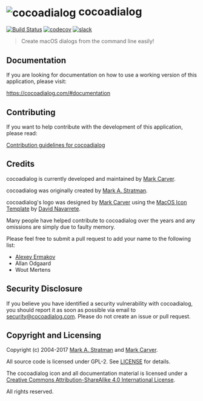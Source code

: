 # <img src="https://raw.githubusercontent.com/cocoadialog/cocoadialog/master/Resources/Images.xcassets/cocoadialog.appiconset/cocoadialog-64.png" alt="cocoadialog" valign="middle" /> cocoadialog

[![Build Status](https://travis-ci.org/cocoadialog/cocoadialog.svg?branch=master)](https://travis-ci.org/cocoadialog/cocoadialog)
[![codecov](https://codecov.io/gh/cocoadialog/cocoadialog/branch/master/graph/badge.svg)](https://codecov.io/gh/cocoadialog/cocoadialog)
[![slack](https://slack.cocoadialog.com/badge.svg)](https://slack.cocoadialog.com)

> Create macOS dialogs from the command line easily!

## Documentation

If you are looking for documentation on how to use a working version of this application, please visit:

https://cocoadialog.com/#documentation

## Contributing

If you want to help contribute with the development of this application, please read:

[Contribution guidelines for cocoadialog](CONTRIBUTING.md)

## Credits

cocoadialog is currently developed and maintained by [Mark Carver](https://github.com/markcarver).

cocoadialog was originally created by [Mark A. Stratman](https://github.com/mstratman).

cocoadialog's logo was designed by [Mark Carver](https://github.com/markcarver) using the [MacOS Icon Template](https://ddnava.deviantart.com/art/MacOS-Icon-Template-645202875) by [David Navarrete](https://ddnava.deviantart.com).

Many people have helped contribute to cocoadialog over the years and any omissions are simply due to faulty memory.

Please feel free to submit a pull request to add your name to the following list:

- [Alexey Ermakov](https://github.com/technocoreai)
- Allan Odgaard
- Wout Mertens

## Security Disclosure

If you believe you have identified a security vulnerability with cocoadialog, you should report it as soon as possible via email to security@cocoadialog.com. Please do not create an issue or pull request.

## Copyright and Licensing
Copyright (c) 2004-2017 [Mark A. Stratman](https://github.com/mstratman) and [Mark Carver](https://github.com/markcarver).

All source code is licensed under GPL-2. See [LICENSE](LICENSE) for details.

The cocoadialog icon and all documentation material is licensed under a [Creative Commons Attribution-ShareAlike 4.0 International License](http://creativecommons.org/licenses/by-sa/4.0/).

All rights reserved.
